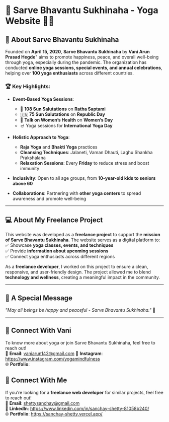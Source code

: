 # 🌿 Sarve Bhavantu Sukhinaha - Yoga Website 🧘‍♂️

## 🌟 About Sarve Bhavantu Sukhinaha  
Founded on **April 15, 2020**, **Sarve Bhavantu Sukhinaha** by **Vani Arun Prasad Hegde**" aims to promote happiness, peace, and overall well-being through yoga, especially during the pandemic. The organization has conducted **online yoga sessions, special events, and annual celebrations**, helping over **100 yoga enthusiasts** across different countries.  

### 🏆 Key Highlights:
- **Event-Based Yoga Sessions**:  
  - 🧘 **108 Sun Salutations** on **Ratha Saptami**  
  - 🇮🇳 **75 Sun Salutations** on **Republic Day**  
  - 💬 **Talk on Women’s Health** on **Women’s Day**  
  - 🪔 Yoga sessions for **International Yoga Day**  

- **Holistic Approach to Yoga**:  
  - **Raja Yoga** and **Bhakti Yoga** practices  
  - **Cleansing Techniques**: Jalaneti, Vaman Dhauti, Laghu Shankha Prakshalana  
  - **Relaxation Sessions**: Every **Friday** to reduce stress and boost immunity  

- **Inclusivity**: Open to all age groups, from **10-year-old kids to seniors above 60**  

- **Collaborations**: Partnering with **other yoga centers** to spread awareness and promote well-being  

---

## 💻 About My Freelance Project  
This website was developed as a **freelance project** to support the **mission of Sarve Bhavantu Sukhinaha**. The website serves as a digital platform to:  
✅ Showcase **yoga classes, events, and techniques**  
✅ Provide **information about upcoming sessions**  
✅ Connect yoga enthusiasts across different regions  

As a **freelance developer**, I worked on this project to ensure a clean, responsive, and user-friendly design. The project allowed me to blend **technology and wellness**, creating a meaningful impact in the community.  

---

## 📢 A Special Message  
*"May all beings be happy and peaceful - Sarve Bhavantu Sukhinaha."* 🙏  

---
## 🤝 Connect With Vani 
To know more about yoga or join Sarve Bhavantu Sukhinaha, feel free to reach out!  
📧 **Email**: vaniarun143@gmail.com 
🔗 **Instagram**: https://www.instagram.com/yogamindfulness  
🌐 **Portfolio**: 

## 🤝 Connect With Me  
If you’re looking for a **freelance web developer** for similar projects, feel free to reach out!  
📧 **Email**: shettysanchay@gmail.com  
🔗 **LinkedIn**: https://www.linkedin.com/in/sanchay-shetty-81058b240/  
🌐 **Portfolio**: https://sanchay-shetty.vercel.app/
